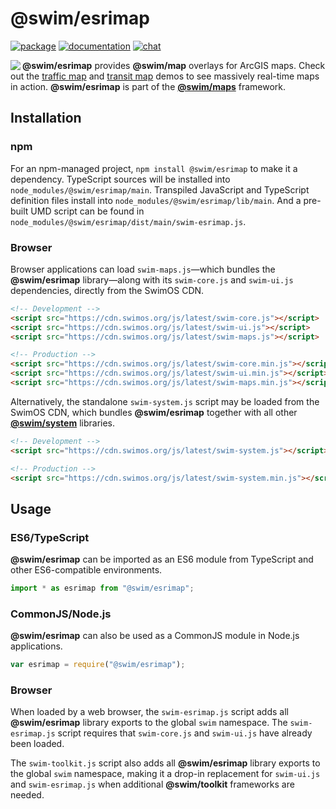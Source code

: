 # @swim/esrimap

[![package](https://img.shields.io/npm/v/@swim/esrimap.svg)](https://www.npmjs.com/package/@swim/esrimap)
[![documentation](https://img.shields.io/badge/doc-TypeDoc-blue.svg)](https://docs.swimos.org/js/latest/modules/_swim_esrimap.html)
[![chat](https://img.shields.io/badge/chat-Gitter-green.svg)](https://gitter.im/swimos/community)

<a href="https://www.swimos.org"><img src="https://docs.swimos.org/readme/marlin-blue.svg" align="left"></a>

**@swim/esrimap** provides **@swim/map** overlays for ArcGIS maps.
Check out the [traffic map](https://www.swimos.org/demo/map/traffic.html) and
[transit map](https://www.swimos.org/demo/map/transit.html) demos to see
massively real-time maps in action.  **@swim/esrimap** is part of the
[**@swim/maps**](https://github.com/swimos/swim/tree/master/swim-toolkit-js/swim-maps-js/@swim/maps) framework.

## Installation

### npm

For an npm-managed project, `npm install @swim/esrimap` to make it a dependency.
TypeScript sources will be installed into `node_modules/@swim/esrimap/main`.
Transpiled JavaScript and TypeScript definition files install into
`node_modules/@swim/esrimap/lib/main`.  And a pre-built UMD script can
be found in `node_modules/@swim/esrimap/dist/main/swim-esrimap.js`.

### Browser

Browser applications can load `swim-maps.js`—which bundles the **@swim/esrimap**
library—along with its `swim-core.js` and `swim-ui.js` dependencies, directly
from the SwimOS CDN.

```html
<!-- Development -->
<script src="https://cdn.swimos.org/js/latest/swim-core.js"></script>
<script src="https://cdn.swimos.org/js/latest/swim-ui.js"></script>
<script src="https://cdn.swimos.org/js/latest/swim-maps.js"></script>

<!-- Production -->
<script src="https://cdn.swimos.org/js/latest/swim-core.min.js"></script>
<script src="https://cdn.swimos.org/js/latest/swim-ui.min.js"></script>
<script src="https://cdn.swimos.org/js/latest/swim-maps.min.js"></script>
```

Alternatively, the standalone `swim-system.js` script may be loaded
from the SwimOS CDN, which bundles **@swim/esrimap** together with all other
[**@swim/system**](https://github.com/swimos/swim/tree/master/swim-system-js/@swim/system)
libraries.

```html
<!-- Development -->
<script src="https://cdn.swimos.org/js/latest/swim-system.js"></script>

<!-- Production -->
<script src="https://cdn.swimos.org/js/latest/swim-system.min.js"></script>
```

## Usage

### ES6/TypeScript

**@swim/esrimap** can be imported as an ES6 module from TypeScript and other
ES6-compatible environments.

```typescript
import * as esrimap from "@swim/esrimap";
```

### CommonJS/Node.js

**@swim/esrimap** can also be used as a CommonJS module in Node.js applications.

```javascript
var esrimap = require("@swim/esrimap");
```

### Browser

When loaded by a web browser, the `swim-esrimap.js` script adds all
**@swim/esrimap** library exports to the global `swim` namespace.
The `swim-esrimap.js` script requires that `swim-core.js` and `swim-ui.js`
have already been loaded.

The `swim-toolkit.js` script also adds all **@swim/esrimap** library
exports to the global `swim` namespace, making it a drop-in replacement for
`swim-ui.js` and `swim-esrimap.js` when additional **@swim/toolkit** frameworks
are needed.

